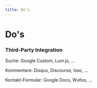 ```yaml
---
title: Do's
---
```


# Do's

### Third-Party Integration

<!-- slide:start -->
Suche: Google Custom, Lunr.js, ...
<!-- slide:end -->

<!-- slide:start -->
Kommentare: Disqus, Discourse, Isso, ...
<!-- slide:end -->

<!-- slide:start -->
Kontakt-Formular: Google Docs, Wufoo, ...
<!-- slide:end -->

